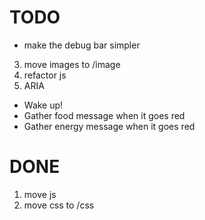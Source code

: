 # TODO

- make the debug bar simpler
3. move images to /image
4. refactor js
5. ARIA
- Wake up!
- Gather food message when it goes red
- Gather energy message when it goes red

# DONE

1. move js
2. move css to /css

